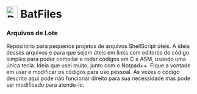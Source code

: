 # <img src="https://cdn-icons-png.flaticon.com/512/1792/1792350.png" width=30 height=30 title="BatFile"> BatFiles

### Arquivos de Lote
Repositório para pequenos projetos de arquivos ShellScript úteis.
A ideia desses arquivos e para que sejam úteis em links com editores de código simples para poder compilar e rodar códigos em C e ASM, usando uma única tecla.
Ideia que usei muito, junto com o Notpad++.
Fique a vontade em usar e modificar os códigos para uso pessoal. Às vezes o código descrito aqui pode não funcionar direito para sua necessidade mas pode ser modificado para atende-lo.
